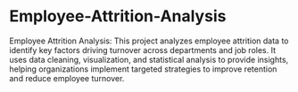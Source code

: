 # Employee-Attrition-Analysis
Employee Attrition Analysis: This project analyzes employee attrition data to identify key factors driving turnover across departments and job roles. It uses data cleaning, visualization, and statistical analysis to provide insights, helping organizations implement targeted strategies to improve retention and reduce employee turnover.
